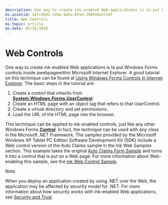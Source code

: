 ```yaml
---
description: One way to create ink-enabled Web applications is to put Windows Forms controls inside awebpagewithin Microsoft Internet Explorer.
ms.assetid: a4fcd692-cd4a-4d2a-bfad-198010e27c6f
title: Web Controls
ms.topic: article
ms.date: 05/31/2018
---
```


# Web Controls

One way to create ink-enabled Web applications is to put Windows Forms controls inside awebpagewithin Microsoft Internet Explorer. A good tutorial on this technique can be found at [Using Windows Forms Controls in Internet Explorer](https://windowsclient.net/articles/iesourcing.aspx). The basic steps in the tutorial are:

1.  Create a control that inherits from [**System.Windows.Forms.UserControl**](/dotnet/api/system.windows.forms.usercontrol?view=netcore-3.1).
2.  Create an HTML page with an object tag that refers to that UserControl.
3.  Create a virtual directory and set permissions.
4.  Load the URL of the HTML page into the browser.

This technique can be applied to ink-enabled controls, just like any other Windows Forms [**Control**](/dotnet/api/system.windows.forms.control?view=netcore-3.1). In fact, the technique can be used with any class in the Microsoft .NET Framework. The samples provided by the Microsoft Windows XP Tablet PC Edition Software Development Kit (SDK) include a Web control version of the Auto Claims sample in the Ink Web Samples section. This example takes the original [Auto Claims Form Sample](auto-claims-form-sample.md) and turns it into a control that is put on a Web page. For more information about Web-enabling this sample, see the [Ink Web Control Sample](ink-web-control-sample.md).

> [!Note]  
> When you deploy an application created by using .NET over the Web, the application may be affected by security model for .NET. For more information about how security works with ink-enabled Web applications, see [Security and Trust](security-and-trust.md).

 

 

 
